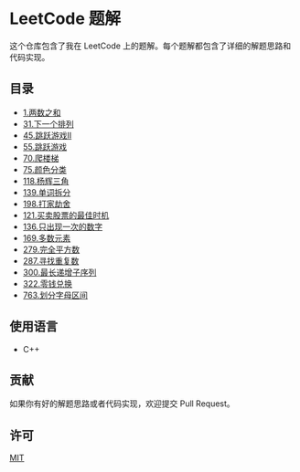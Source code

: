 # LeetCode 题解

这个仓库包含了我在 LeetCode 上的题解。每个题解都包含了详细的解题思路和代码实现。

## 目录

- [1.两数之和](problems/1.Two-Sum.md)
- [31.下一个排列](problems/31.Next-Permutation.md)
- [45.跳跃游戏II](problems/45.Jump-Game-II.md)
- [55.跳跃游戏](problems/55.Jump-Game.md)
- [70.爬楼梯](problems/70.Climbing-Stairs.md)
- [75.颜色分类](problems/75.Sort-Colors.md)
- [118.杨辉三角](problems/118.Pascal's-Triangle.md)
- [139.单词拆分](problems/139.Word-Break.md)
- [198.打家劫舍](problems/198.House-Robber.md)
- [121.买卖股票的最佳时机](problems/121.Best-Time-to-Buy-and-Sell-Stock.md)
- [136.只出现一次的数字](problems/136.Single-Number.md)
- [169.多数元素](problems/169.Majority-Element.md)
- [279.完全平方数](problems/279.Perfect-Squares.md)
- [287.寻找重复数](problems/287.Find-the-Duplicate-Number.md)
- [300.最长递增子序列](problems/300.Longest-Increasing-Subsequence.md)
- [322.零钱兑换](problems/322.Coin-Change.md)
- [763.划分字母区间](problems/763.Partition-Labels.md)

## 使用语言

- C++

## 贡献

如果你有好的解题思路或者代码实现，欢迎提交 Pull Request。

## 许可

[MIT](LICENSE)